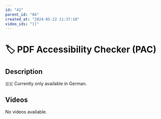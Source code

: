 ```yaml
---
id: "42"
parent_id: "66"
created_at: "2024-05-22 11:37:10"
video_ids: "[]"
---
```


# 🏷️ PDF Accessibility Checker (PAC)

## Description

🇩🇪 Currently only available in German.

## Videos

No videos available.
